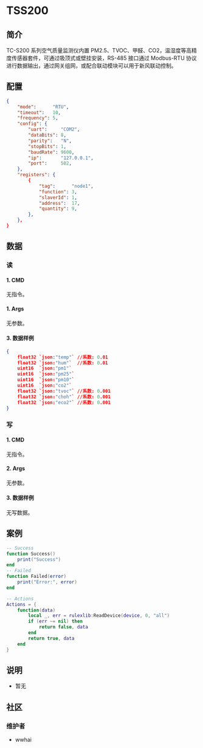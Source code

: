 # TSS200
## 简介

TC-S200 系列空气质量监测仪内置 PM2.5、TVOC、甲醛、CO2，温湿度等高精度传感器套件，可通过吸顶式或壁挂安装，RS-485 接口通过 Modbus-RTU 协议进行数据输出，通过网关组网，或配合联动模块可以用于新风联动控制。

## 配置

```json
{
	"mode":      "RTU",
	"timeout":   10,
	"frequency": 5,
	"config": {
		"uart":     "COM2",
		"dataBits": 8,
		"parity":   "N",
		"stopBits": 1,
		"baudRate": 9600,
		"ip":       "127.0.0.1",
		"port":     502,
	},
	"registers": {
		{
			"tag":      "node1",
			"function": 3,
			"slaverId": 1,
			"address":  17,
			"quantity": 9,
		},
	},
}
```

## 数据

### 读
#### 1. CMD
无指令。
#### 1. Args
无参数。

#### 3. 数据样例
```json
{
	float32 `json:"temp"` //系数: 0.01
	float32 `json:"hum"`  //系数: 0.01
	uint16  `json:"pm1"`
	uint16  `json:"pm25"`
	uint16  `json:"pm10"`
	uint16  `json:"co2"`
	float32 `json:"tvoc"` //系数: 0.001
	float32 `json:"choh"` //系数: 0.001
	float32 `json:"eco2"` //系数: 0.001
}
```

### 写
#### 1. CMD
无指令。

#### 2. Args
无参数。

#### 3. 数据样例
无写数据。

## 案例

```lua
-- Success
function Success()
    print("Success")
end
-- Failed
function Failed(error)
    print("Error:", error)
end

-- Actions
Actions = {
    function(data)
        local _, err = rulexlib:ReadDevice(device, 0, "all")
        if (err ~= nil) then
            return false, data
        end
        return true, data
    end
}

```

## 说明

-  暂无

## 社区

### 维护者

- wwhai
